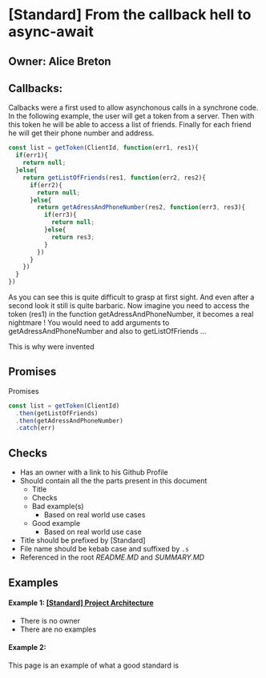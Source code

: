 # [Standard] From the callback hell to async-await

## Owner: Alice Breton

## Callbacks:

Calbacks were a first used to allow asynchonous calls in a synchrone code.
In the following example, the user will get a token from a server.
Then with this token he will be able to access a list of friends.
Finally for each friend he will get their phone number and address. 


``` javascript
const list = getToken(ClientId, function(err1, res1){
  if(err1){
    return null;
  }else{
    return getListOfFriends(res1, function(err2, res2){
      if(err2){
        return null;
      }else{
        return getAdressAndPhoneNumber(res2, function(err3, res3){
          if(err3){
            return null;
          }else{
            return res3;
          }
        })
      }
    })
  }
})

```

As you can see this is quite difficult to grasp at first sight. And even after a second look it still is quite barbaric.
Now imagine you need to access the token (res1) in the function getAdressAndPhoneNumber, it becomes a real nightmare !
You would need to add arguments to getAdressAndPhoneNumber and also to getListOfFriends ...

This is why were invented

## Promises

Promises 

``` javascript
const list = getToken(ClientId)
  .then(getListOfFriends)
  .then(getAdressAndPhoneNumber)
  .catch(err)

```


## Checks
- Has an owner with a link to his Github Profile
- Should contain all the the parts present in this document
  - Title
  - Checks
  - Bad example(s)
    - Based on real world use cases
  - Good example
    - Based on real world use case
- Title should be prefixed by [Standard]
- File name should be kebab case and suffixed by `.s`
- Referenced in the root *README.MD* and *SUMMARY.MD*

## Examples

#### Example 1: [[Standard] Project Architecture](/react-native/architecture/project-architecture.s.md)

- There is no owner
- There are no examples

#### Example 2:

This page is an example of what a good standard is
